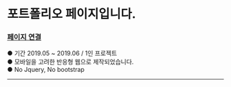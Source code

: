 # 포트폴리오 페이지입니다.

### [페이지 연결](https://ristretto-code.github.io/)
●  기간 2019.05 ~ 2019.06  /  1인 프로젝트  
●  모바일을 고려한 반응형 웹으로 제작되었습니다.  
●  No Jquery, No bootstrap
  
---
